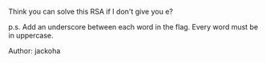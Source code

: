 Think you can solve this RSA if I don't give you e?

p.s. Add an underscore between each word in the flag. Every word must be in uppercase.

Author: jackoha
